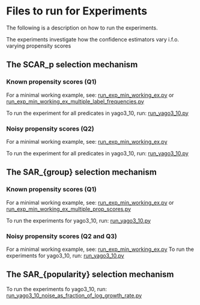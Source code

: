 # Files to run for Experiments

The following is a description on how to run the experiments.

The experiments investigate how the confidence estimators vary i.f.o. varying propensity scores

## The SCAR_p selection mechanism

### Known propensity scores (Q1)
For a minimal working example, see:
[run_exp_min_working_ex.py](../artificial_bias_experiments/known_prop_scores/scar/experiment_running/run_exp_min_working_ex.py)
or 
[run_exp_min_working_ex_multiple_label_frequencies.py](../artificial_bias_experiments/known_prop_scores/scar/experiment_running/run_exp_min_working_ex_multiple_label_frequencies.py)

To run the experiment for all predicates in yago3_10, run:
[run_yago3_10.py](../artificial_bias_experiments/known_prop_scores/scar/experiment_running/run_yago3_10.py)

### Noisy propensity scores (Q2)
For a minimal working example, see:
[run_exp_min_working_ex.py](../artificial_bias_experiments/noisy_prop_scores/scar/experiment_running/run_exp_min_working_ex.py)

To run the experiment for all predicates in yago3_10, run:
[run_yago3_10.py](../artificial_bias_experiments/noisy_prop_scores/scar/experiment_running/run_yago3_10.py)




## The SAR_{group} selection mechanism
### Known propensity scores (Q1)

For a minimal working example, see:
[run_exp_min_working_ex.py](../artificial_bias_experiments/known_prop_scores/sar_two_subject_groups/experiment_running/run_exp_min_working_ex.py)
or
[run_exp_min_working_ex_multiple_prop_scores.py](../artificial_bias_experiments/known_prop_scores/sar_two_subject_groups/experiment_running/run_exp_min_working_ex_multiple_prop_scores.py)

To run the experiments for yago3_10, run:
[run_yago3_10.py](../artificial_bias_experiments/known_prop_scores/sar_two_subject_groups/experiment_running/run_yago3_10.py)

### Noisy propensity scores (Q2 and Q3)
For a minimal working example, see:
[run_exp_min_working_ex.py](../artificial_bias_experiments/noisy_prop_scores/sar_two_subject_groups/experiment_running/run_exp_min_working_ex.py)
To run the experiments for yago3_10, run:
[run_yago3_10.py](../artificial_bias_experiments/noisy_prop_scores/sar_two_subject_groups/experiment_running/run_yago3_10.py)

## The SAR_{popularity} selection mechanism

To run the experiments fo yago3_10, run: 
[run_yago3_10_noise_as_fraction_of_log_growth_rate.py](../artificial_bias_experiments/noisy_prop_scores/sar_popularity/experiment_running/noise_as_fraction_of_log_growth_rate/run_yago3_10_noise_as_fraction_of_log_growth_rate.py)
